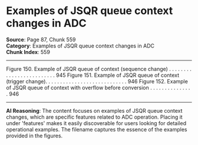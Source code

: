 # Examples of JSQR queue context changes in ADC

**Source**: Page 87, Chunk 559  
**Category**: Examples of JSQR queue context changes in ADC  
**Chunk Index**: 559

---

Figure 150. Example of JSQR queue of context (sequence change) . . . . . . . . . . . . . . . . . . . . . . . . . 945
Figure 151. Example of JSQR queue of context (trigger change). . . . . . . . . . . . . . . . . . . . . . . . . . . . 946
Figure 152. Example of JSQR queue of context with overflow before conversion . . . . . . . . . . . . . . . 946

---

**AI Reasoning**: The content focuses on examples of JSQR queue context changes, which are specific features related to ADC operation. Placing it under 'features' makes it easily discoverable for users looking for detailed operational examples. The filename captures the essence of the examples provided in the figures.
